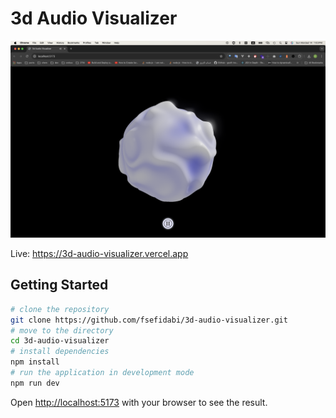 # 3d Audio Visualizer

![screenshot](https://github.com/fsefidabi/3d-audio-visualizer/blob/master/static/screenshot.png)

Live: https://3d-audio-visualizer.vercel.app

## Getting Started

```bash
# clone the repository
git clone https://github.com/fsefidabi/3d-audio-visualizer.git
# move to the directory
cd 3d-audio-visualizer
# install dependencies
npm install
# run the application in development mode
npm run dev
```

Open [http://localhost:5173](http://localhost:5173) with your browser to see the result.
